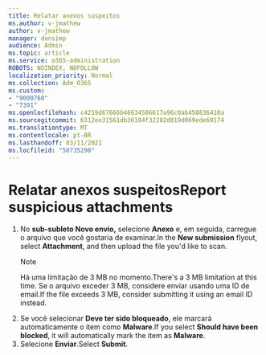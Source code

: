 ```yaml
---
title: Relatar anexos suspeitos
ms.author: v-jmathew
author: v-jmathew
manager: dansimp
audience: Admin
ms.topic: article
ms.service: o365-administration
ROBOTS: NOINDEX, NOFOLLOW
localization_priority: Normal
ms.collection: Adm_O365
ms.custom:
- "9000760"
- "7391"
ms.openlocfilehash: c4219d67666b46634506617a96c0ab458836410a
ms.sourcegitcommit: 6312ee31561db36104f32282d019d069ede69174
ms.translationtype: MT
ms.contentlocale: pt-BR
ms.lasthandoff: 03/11/2021
ms.locfileid: "50735298"
---
```

# <a name="report-suspicious-attachments"></a><span data-ttu-id="57708-102">Relatar anexos suspeitos</span><span class="sxs-lookup"><span data-stu-id="57708-102">Report suspicious attachments</span></span>

1. <span data-ttu-id="57708-103">No **sub-subleto Novo envio,** selecione **Anexo** e, em seguida, carregue o arquivo que você gostaria de examinar.</span><span class="sxs-lookup"><span data-stu-id="57708-103">In the **New submission** flyout, select **Attachment**, and then upload the file you'd like to scan.</span></span>
    > [!NOTE]
    > <span data-ttu-id="57708-104">Há uma limitação de 3 MB no momento.</span><span class="sxs-lookup"><span data-stu-id="57708-104">There's a 3 MB limitation at this time.</span></span> <span data-ttu-id="57708-105">Se o arquivo exceder 3 MB, considere enviar usando uma ID de email.</span><span class="sxs-lookup"><span data-stu-id="57708-105">If the file exceeds 3 MB, consider submitting it using an email ID instead.</span></span>
2. <span data-ttu-id="57708-106">Se você selecionar **Deve ter sido bloqueado**, ele marcará automaticamente o item como **Malware**.</span><span class="sxs-lookup"><span data-stu-id="57708-106">If you select **Should have been blocked**, it will automatically mark the item as **Malware**.</span></span>
3. <span data-ttu-id="57708-107">Selecione **Enviar**.</span><span class="sxs-lookup"><span data-stu-id="57708-107">Select **Submit**.</span></span>
